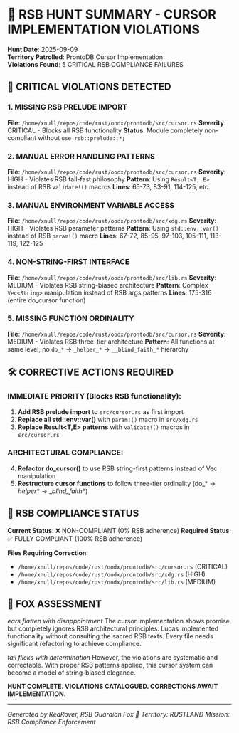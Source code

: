 # 🦊 RSB HUNT SUMMARY - CURSOR IMPLEMENTATION VIOLATIONS

**Hunt Date**: 2025-09-09  
**Territory Patrolled**: ProntoDB Cursor Implementation  
**Violations Found**: 5 CRITICAL RSB COMPLIANCE FAILURES

## 🚨 CRITICAL VIOLATIONS DETECTED

### 1. MISSING RSB PRELUDE IMPORT
**File**: `/home/xnull/repos/code/rust/oodx/prontodb/src/cursor.rs`
**Severity**: CRITICAL - Blocks all RSB functionality
**Status**: Module completely non-compliant without `use rsb::prelude::*;`

### 2. MANUAL ERROR HANDLING PATTERNS  
**File**: `/home/xnull/repos/code/rust/oodx/prontodb/src/cursor.rs`
**Severity**: HIGH - Violates RSB fail-fast philosophy
**Pattern**: Using `Result<T, E>` instead of RSB `validate!()` macros
**Lines**: 65-73, 83-91, 114-125, etc.

### 3. MANUAL ENVIRONMENT VARIABLE ACCESS
**File**: `/home/xnull/repos/code/rust/oodx/prontodb/src/xdg.rs` 
**Severity**: HIGH - Violates RSB parameter patterns
**Pattern**: Using `std::env::var()` instead of RSB `param!()` macro
**Lines**: 67-72, 85-95, 97-103, 105-111, 113-119, 122-125

### 4. NON-STRING-FIRST INTERFACE
**File**: `/home/xnull/repos/code/rust/oodx/prontodb/src/lib.rs`
**Severity**: MEDIUM - Violates RSB string-biased architecture
**Pattern**: Complex `Vec<String>` manipulation instead of RSB args patterns
**Lines**: 175-316 (entire do_cursor function)

### 5. MISSING FUNCTION ORDINALITY
**File**: `/home/xnull/repos/code/rust/oodx/prontodb/src/cursor.rs`
**Severity**: MEDIUM - Violates RSB three-tier architecture
**Pattern**: All functions at same level, no `do_*` → `_helper_*` → `__blind_faith_*` hierarchy

## 🛠️ CORRECTIVE ACTIONS REQUIRED

### IMMEDIATE PRIORITY (Blocks RSB functionality):
1. **Add RSB prelude import** to `src/cursor.rs` as first import
2. **Replace all std::env::var()** with `param!()` macro in `src/xdg.rs`
3. **Replace Result<T,E> patterns** with `validate!()` macros in `src/cursor.rs`

### ARCHITECTURAL COMPLIANCE:
4. **Refactor do_cursor()** to use RSB string-first patterns instead of Vec manipulation
5. **Restructure cursor functions** to follow three-tier ordinality (do_* → _helper_* → __blind_faith_*)

## 🎯 RSB COMPLIANCE STATUS

**Current Status**: ❌ NON-COMPLIANT (0% RSB adherence)
**Required Status**: ✅ FULLY COMPLIANT (100% RSB adherence)

**Files Requiring Correction**:
- `/home/xnull/repos/code/rust/oodx/prontodb/src/cursor.rs` (CRITICAL)
- `/home/xnull/repos/code/rust/oodx/prontodb/src/xdg.rs` (HIGH)  
- `/home/xnull/repos/code/rust/oodx/prontodb/src/lib.rs` (MEDIUM)

## 🦊 FOX ASSESSMENT

*ears flatten with disappointment* The cursor implementation shows promise but completely ignores RSB architectural principles. Lucas implemented functionality without consulting the sacred RSB texts. Every file needs significant refactoring to achieve compliance.

*tail flicks with determination* However, the violations are systematic and correctable. With proper RSB patterns applied, this cursor system can become a model of string-biased elegance.

**HUNT COMPLETE. VIOLATIONS CATALOGUED. CORRECTIONS AWAIT IMPLEMENTATION.**

---
*Generated by RedRover, RSB Guardian Fox 🦊*
*Territory: RUSTLAND*
*Mission: RSB Compliance Enforcement*
